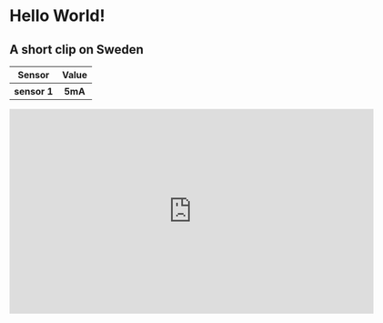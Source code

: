 
<script > 
document.getElementById("s1").innerHTML = "testName";
document.getElementById("val1").innerHTML = "testVal";
</script>
<h1>Hello World!</h1>
<h2>A short clip on Sweden</h2>

<table>
	<tr>
		<th> Sensor</th>
		<th> Value</th>
	</tr>
	<tr>
		<th id="s1"> sensor 1 </th>
		<th id="val1"> 5mA </th>
	</tr>
</table>
<iframe src="https://player.vimeo.com/video/139564068" width="640" height="360" frameborder="0" allowfullscreen></iframe>
	
